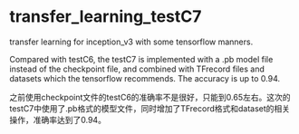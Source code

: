 # transfer_learning_testC7
transfer learning for inception_v3 with some tensorflow manners.

Compared with testC6, the testC7 is implemented with a .pb model file instead of the checkpoint file, and combined with TFrecord files and datasets which the tensorflow recommends.
The accuracy is up to 0.94.

之前使用checkpoint文件的testC6的准确率不是很好，只能到0.65左右。这次的testC7中使用了.pb格式的模型文件，同时增加了TFrecord格式和dataset的相关操作，准确率达到了0.94。
